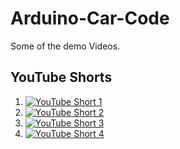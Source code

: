 # Arduino-Car-Code
Some of the demo Videos.
## YouTube Shorts

1. [![YouTube Short 1](https://img.youtube.com/vi/ttt0VK9vW5U/0.jpg)](https://www.youtube.com/shorts/ttt0VK9vW5U)
2. [![YouTube Short 2](https://img.youtube.com/vi/lRfEFyfOnro/0.jpg)](https://www.youtube.com/shorts/lRfEFyfOnro)
3. [![YouTube Short 3](https://img.youtube.com/vi/pXyo1yee7vk/0.jpg)](https://www.youtube.com/shorts/pXyo1yee7vk)
4. [![YouTube Short 4](https://img.youtube.com/vi/5veRZwAshHA/0.jpg)](https://www.youtube.com/shorts/5veRZwAshHA)

